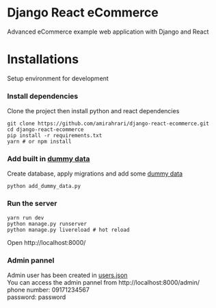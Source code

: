 # Django React eCommerce

Advanced eCommerce example web application with Django and React

# Installations

Setup environment for development

### Install dependencies

Clone the project then install python and react dependencies

```
git clone https://github.com/amirahrari/django-react-ecommerce.git
cd django-react-ecommerce
pip install -r requirements.txt
yarn # or npm install
```

### Add built in [dummy data](dummy_data)

Create database, apply migrations and add some [dummy data](dummy_data)

```
python add_dummy_data.py
```

### Run the server

```
yarn run dev
python manage.py runserver
python manage.py livereload # hot reload
```

Open http://localhost:8000/

### Admin pannel

Admin user has been created in [users.json](dummy_data/users.json) <br />
You can access the admin pannel from http://localhost:8000/admin/ <br />
phone number: 09171234567 <br />
password: password
